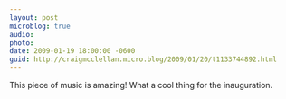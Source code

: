 ```yaml
---
layout: post
microblog: true
audio: 
photo: 
date: 2009-01-19 18:00:00 -0600
guid: http://craigmcclellan.micro.blog/2009/01/20/t1133744892.html
---
```

This piece of music is amazing! What a cool thing for the inauguration.
